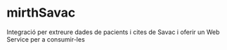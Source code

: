 # mirthSavac
Integració per extreure dades de pacients i cites de Savac i oferir un Web Service per a consumir-les
